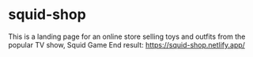 # squid-shop
This is a landing page for an online store selling toys and outfits from the popular TV show, Squid Game
End result:
https://squid-shop.netlify.app/

